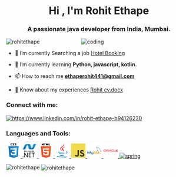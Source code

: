<h1 align="center">Hi , I'm Rohit Ethape</h1>
<h3 align="center">A passionate java developer from India, Mumbai.</h3>
<img align="right" alt="coding" width="300" src="https://images.app.goo.gl/AqeLeqqv9hf5ibaFA">
<p align="left"> <img src="https://komarev.com/ghpvc/?username=rohitethape&label=Profile%20views&color=0e75b6&style=flat" alt="rohitethape" /> </p>

- 🔭 I’m currently Searching a job [Hotel Booking](https://github.com/RohitEthape/HotelBooking.git)

- 🌱 I’m currently learning **Python, javascript, kotlin.**

- 📫 How to reach me **ethaperohit441@gmail.com**

- 📄 Know about my experiences [Rohit cv.docx](https://docs.google.com/document/d/1B3ImrnPUKATZV_Y53mynZ_kjGMAyKBIA/edit?usp=drivesdk&ouid=112389790461855432237&rtpof=true&sd=true)

<h3 align="left">Connect with me:</h3>
<p align="left">
<a href="https://linkedin.com/in/https://www.linkedin.com/in/rohit-ethape-b94126230" target="blank"><img align="center" src="https://raw.githubusercontent.com/rahuldkjain/github-profile-readme-generator/master/src/images/icons/Social/linked-in-alt.svg" alt="https://www.linkedin.com/in/rohit-ethape-b94126230" height="30" width="40" /></a>
</p>

<h3 align="left">Languages and Tools:</h3>
<p align="left"> <a href="https://www.w3schools.com/css/" target="_blank" rel="noreferrer"> <img src="https://raw.githubusercontent.com/devicons/devicon/master/icons/css3/css3-original-wordmark.svg" alt="css3" width="40" height="40"/> </a> <a href="https://dotnet.microsoft.com/" target="_blank" rel="noreferrer"> <img src="https://raw.githubusercontent.com/devicons/devicon/master/icons/dot-net/dot-net-original-wordmark.svg" alt="dotnet" width="40" height="40"/> </a> <a href="https://www.w3.org/html/" target="_blank" rel="noreferrer"> <img src="https://raw.githubusercontent.com/devicons/devicon/master/icons/html5/html5-original-wordmark.svg" alt="html5" width="40" height="40"/> </a> <a href="https://www.java.com" target="_blank" rel="noreferrer"> <img src="https://raw.githubusercontent.com/devicons/devicon/master/icons/java/java-original.svg" alt="java" width="40" height="40"/> </a> <a href="https://developer.mozilla.org/en-US/docs/Web/JavaScript" target="_blank" rel="noreferrer"> <img src="https://raw.githubusercontent.com/devicons/devicon/master/icons/javascript/javascript-original.svg" alt="javascript" width="40" height="40"/> </a> <a href="https://www.mysql.com/" target="_blank" rel="noreferrer"> <img src="https://raw.githubusercontent.com/devicons/devicon/master/icons/mysql/mysql-original-wordmark.svg" alt="mysql" width="40" height="40"/> </a> <a href="https://www.oracle.com/" target="_blank" rel="noreferrer"> <img src="https://raw.githubusercontent.com/devicons/devicon/master/icons/oracle/oracle-original.svg" alt="oracle" width="40" height="40"/> </a> <a href="https://spring.io/" target="_blank" rel="noreferrer"> <img src="https://www.vectorlogo.zone/logos/springio/springio-icon.svg" alt="spring" width="40" height="40"/> </a> </p>

<p><img align="left" src="https://github-readme-stats.vercel.app/api/top-langs?username=rohitethape&show_icons=true&locale=en&layout=compact" alt="rohitethape" /></p>

<p>&nbsp;<img align="center" src="https://github-readme-stats.vercel.app/api?username=rohitethape&show_icons=true&locale=en" alt="rohitethape" /></p>






<!---
RohitEthape/RohitEthape is a ✨ special ✨ repository because its `README.md` (this file) appears on your GitHub profile.
You can click the Preview link to take a look at your changes.
--->
